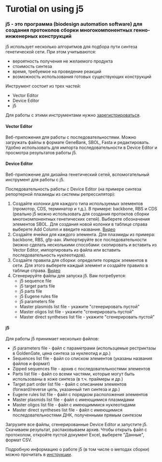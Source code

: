 # Turotial on using j5

### j5 - это программа (biodesign automation software) для создания протоколов сборки многокомпонентных генно-инженерных конструкций

j5 использует несколько алгоритмов для подбора пути синтеза генетической сети. При этом учитываются: 
* вероятность получения не желаемого продукта
* стоимость синтеза
* время, требуемое на проведение реакций
* возможность использования готовых существующих конструкций

Инструмент состоит из трех частей:
* Vector Editor
* Device Editor
* j5

Для работы с этими инструментами нужно [зарегистрироваться](https://j5.jbei.org/index.php/Main_Page).

#### Vector Editor

Веб-приложения для работы с последовательностями. Можно загружать файлы в формате GeneBank, SBOL, Fasta и редактировать. Удобно использовать для импорта последовательности в Device Editor и просмотра результатов работы j5.

#### Device Editor

Веб-приложение для дизайна генетический сетей, вспомогательный инструмент для работы с j5. 

Последовательность работы с Device Editor (на примере синтеза репортерной плазмиды из системы репрессилятор):

1) Создайте колонки для каждого типа используемых элементов (промотор, CDS, терминатор и т.д.). В примере: backbone, RBS и CDS (реально j5 можно использовать для создания протоклов сборки многокомпонентных генетических сетей). Выберете обозначения элементов SBOL. Для создания новой колонки в таблице справа выберете Add Column и введите название. [Видео](https://youtu.be/OQgVpnUu1qk)
2) Создайте ячейки для каждого элемента. Для плазмиды из примера: backbone, RBS, gfp-aav. Импортируйте все последовательности (можно сделать несколькими способами: скопировать и вставить из Vector Editor, импортировать из файла или вставить последовательность нуклеотидов). 
3) Создайте правила для сборки: определите порядок элементов в сети. Для этого выберете каждый элемент и создайте правило в таблице справа. [Видео](https://youtu.be/gyU7hGDyTIU)
4) Сгенерируйте файлы для запуска j5. Вам потребуется: 
    * j5 sequence file
    * j5 target parts file
    * j5 parts file
    * j5 Eugene rules file
    * j5 parameters file
    * Master plasmids list file - укажите "сгенерировать пустой"
    * Master oligos list file	- укажите "сгенерировать пустой"
    * Master direct syntheses list file - укажите "сгенерировать пустой"

#### j5

Для работы j5 принимает несколько файлов:
* j5 parameters file	- файл с параметрами (использцемые рестриктазы в GoldenGate, цена синтеза за нуклеотид и др.)	
* Sequences list file		- файл со списком элементов (указаны названия файлов и формат)
* Zipped sequences file		- архив с последовательностями элементов
* Parts list file		- файл со всеми частями, которые могут быть использованы в хоже синтеза (в т.ч. праймеры и др.)
* Target part order list file		- файл с описанием элементов (forward/reverse цепь, указанный тип синтеза и др.)
* Eugene rules list file		- файл с порядком расположения элементов
* Master plasmids list file		- файл с имеющимися плазмидами
* Master oligos list file		- файл с имеющиммися нуклеотидами
* Master direct syntheses list file   - файл с имеющимися последовательностями ДНК, полученными прямым синтезом

Загрузите все файлы, сгенерированные Device Editor и запустите j5. Скачиваем результат, распаковываем архив. Чтобы открыть файл с протоколом, откройте пустой документ Excel, выберете "Данные", формат CSV. 

Подробную информацию о работе j5 (в том числе о методах сборки) можно прочитать в [инструкции](https://j5.jbei.org/j5manual/index.html). 
